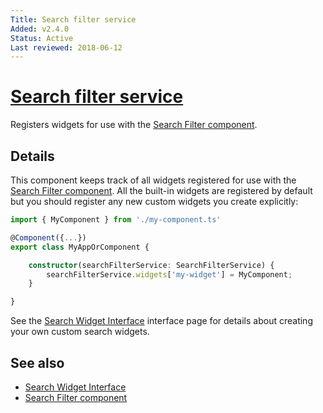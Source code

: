 ```yaml
---
Title: Search filter service
Added: v2.4.0
Status: Active
Last reviewed: 2018-06-12
---
```


# [Search filter service](../../../lib/content-services/src/lib/search/services/search-filter.service.ts "Defined in search-filter.service.ts")

Registers widgets for use with the [Search Filter component](../components/search-filter.component.md).

## Details

This component keeps track of all widgets registered for use with the
[Search Filter component](../components/search-filter.component.md). All the built-in widgets are registered by default
but you should register any new custom widgets you create explicitly:

```ts
import { MyComponent } from './my-component.ts'

@Component({...})
export class MyAppOrComponent {

    constructor(searchFilterService: SearchFilterService) {
        searchFilterService.widgets['my-widget'] = MyComponent;
    }

}
```

See the [Search Widget Interface](../interfaces/search-widget.interface.md) interface page for details about creating your own
custom search widgets.

## See also

-   [Search Widget Interface](../interfaces/search-widget.interface.md)
-   [Search Filter component](../components/search-filter.component.md)

